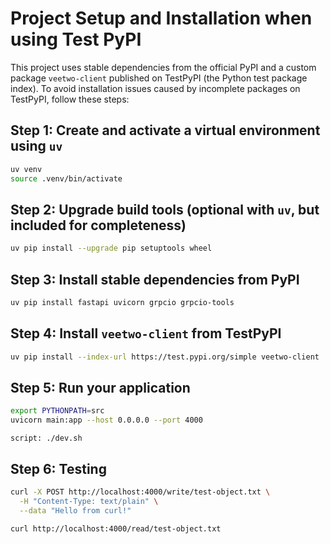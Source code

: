 # Project Setup and Installation when using Test PyPI

This project uses stable dependencies from the official PyPI and a custom package `veetwo-client` published on TestPyPI (the Python test package index). To avoid installation issues caused by incomplete packages on TestPyPI, follow these steps:

## Step 1: Create and activate a virtual environment using `uv`

```bash
uv venv
source .venv/bin/activate
````

## Step 2: Upgrade build tools (optional with `uv`, but included for completeness)

```bash
uv pip install --upgrade pip setuptools wheel
```

## Step 3: Install stable dependencies from PyPI

```bash
uv pip install fastapi uvicorn grpcio grpcio-tools
```

## Step 4: Install `veetwo-client` from TestPyPI

```bash
uv pip install --index-url https://test.pypi.org/simple veetwo-client
```

## Step 5: Run your application

```bash
export PYTHONPATH=src
uvicorn main:app --host 0.0.0.0 --port 4000
```

```
script: ./dev.sh   
```

## Step 6: Testing

```bash
curl -X POST http://localhost:4000/write/test-object.txt \
  -H "Content-Type: text/plain" \
  --data "Hello from curl!"

curl http://localhost:4000/read/test-object.txt
```